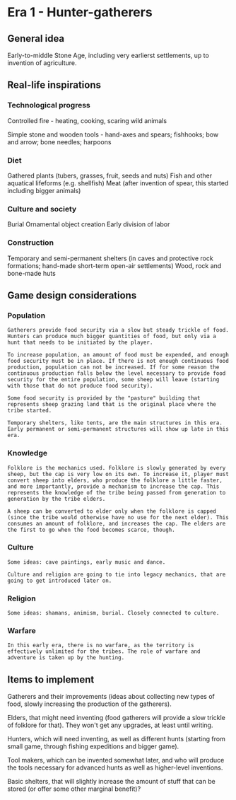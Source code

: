# Era 1 - Hunter-gatherers

## General idea

Early-to-middle Stone Age, including very earlierst settlements, up to invention of agriculture.

## Real-life inspirations

### Technological progress

Controlled fire - heating, cooking, scaring wild animals

Simple stone and wooden tools - hand-axes and spears; fishhooks; bow and arrow; bone needles; harpoons

### Diet

Gathered plants (tubers, grasses, fruit, seeds and nuts)
Fish and other aquatical lifeforms (e.g. shellfish)
Meat (after invention of spear, this started including bigger animals)

### Culture and society

Burial
Ornamental object creation
Early division of labor

### Construction

Temporary and semi-permanent shelters (in caves and protective rock formations; hand-made short-term open-air settlements)
Wood, rock and bone-made huts

## Game design considerations

### Population

    Gatherers provide food security via a slow but steady trickle of food. Hunters can produce much bigger quantities of food, but only via a hunt that needs to be initiated by the player.

    To increase population, an amount of food must be expended, and enough food security must be in place. If there is not enough continuous food production, population can not be increased. If for some reason the continuous production falls below the level necessary to provide food security for the entire population, some sheep will leave (starting with those that do not produce food security).

    Some food security is provided by the "pasture" building that represents sheep grazing land that is the original place where the tribe started.

    Temporary shelters, like tents, are the main structures in this era. Early permanent or semi-permanent structures will show up late in this era.

### Knowledge

    Folklore is the mechanics used. Folklore is slowly generated by every sheep, but the cap is very low on its own. To increase it, player must convert sheep into elders, who produce the folklore a little faster, and more importantly, provide a mechanism to increase the cap. This represents the knowledge of the tribe being passed from generation to generation by the tribe elders.

    A sheep can be converted to elder only when the folklore is capped (since the tribe would otherwise have no use for the next elder). This consumes an amount of folklore, and increases the cap. The elders are the first to go when the food becomes scarce, though.

### Culture

    Some ideas: cave paintings, early music and dance.

    Culture and religion are going to tie into legacy mechanics, that are going to get introduced later on.

### Religion

    Some ideas: shamans, animism, burial. Closely connected to culture.

### Warfare

    In this early era, there is no warfare, as the territory is effectively unlimited for the tribes. The role of warfare and adventure is taken up by the hunting.

## Items to implement

Gatherers and their improvements (ideas about collecting new types of food, slowly increasing the production of the gatherers).

Elders, that might need inventing (food gatherers will provide a slow trickle of folklore for that). They won't get any upgrades, at least until writing.

Hunters, which will need inventing, as well as different hunts (starting from small game, through fishing expeditions and bigger game).

Tool makers, which can be invented somewhat later, and who will produce the tools necessary for advanced hunts as well as higher-level inventions.

Basic shelters, that will slightly increase the amount of stuff that can be stored (or offer some other marginal benefit)?
